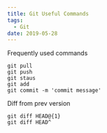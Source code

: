 ```yaml
---
title: Git Useful Commands
tags:
  - Git
date: 2019-05-28
---
```


Frequently used commands
```
git pull
git push
git staus
git add
git commit -m 'commit message'
```

<!-- more -->

Diff from prev version
```
git diff HEAD@{1}
git diff HEAD^
```